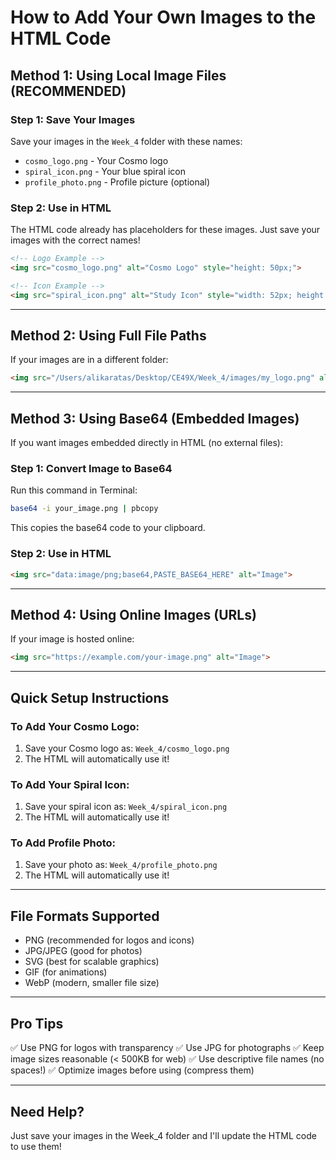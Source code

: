 # How to Add Your Own Images to the HTML Code

## Method 1: Using Local Image Files (RECOMMENDED)

### Step 1: Save Your Images
Save your images in the `Week_4` folder with these names:
- `cosmo_logo.png` - Your Cosmo logo
- `spiral_icon.png` - Your blue spiral icon
- `profile_photo.png` - Profile picture (optional)

### Step 2: Use in HTML
The HTML code already has placeholders for these images. Just save your images with the correct names!

```html
<!-- Logo Example -->
<img src="cosmo_logo.png" alt="Cosmo Logo" style="height: 50px;">

<!-- Icon Example -->
<img src="spiral_icon.png" alt="Study Icon" style="width: 52px; height: 52px;">
```

---

## Method 2: Using Full File Paths

If your images are in a different folder:

```html
<img src="/Users/alikaratas/Desktop/CE49X/Week_4/images/my_logo.png" alt="Logo">
```

---

## Method 3: Using Base64 (Embedded Images)

If you want images embedded directly in HTML (no external files):

### Step 1: Convert Image to Base64
Run this command in Terminal:
```bash
base64 -i your_image.png | pbcopy
```
This copies the base64 code to your clipboard.

### Step 2: Use in HTML
```html
<img src="data:image/png;base64,PASTE_BASE64_HERE" alt="Image">
```

---

## Method 4: Using Online Images (URLs)

If your image is hosted online:
```html
<img src="https://example.com/your-image.png" alt="Image">
```

---

## Quick Setup Instructions

### To Add Your Cosmo Logo:
1. Save your Cosmo logo as: `Week_4/cosmo_logo.png`
2. The HTML will automatically use it!

### To Add Your Spiral Icon:
1. Save your spiral icon as: `Week_4/spiral_icon.png`
2. The HTML will automatically use it!

### To Add Profile Photo:
1. Save your photo as: `Week_4/profile_photo.png`
2. The HTML will automatically use it!

---

## File Formats Supported
- PNG (recommended for logos and icons)
- JPG/JPEG (good for photos)
- SVG (best for scalable graphics)
- GIF (for animations)
- WebP (modern, smaller file size)

---

## Pro Tips
✅ Use PNG for logos with transparency
✅ Use JPG for photographs
✅ Keep image sizes reasonable (< 500KB for web)
✅ Use descriptive file names (no spaces!)
✅ Optimize images before using (compress them)

---

## Need Help?
Just save your images in the Week_4 folder and I'll update the HTML code to use them!
